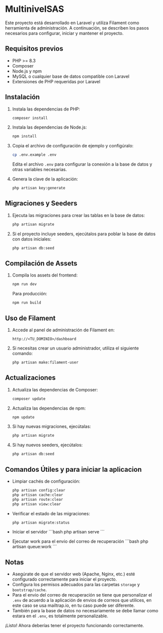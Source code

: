# MultinivelSAS

Este proyecto está desarrollado en Laravel y utiliza Filament como herramienta de administración. A continuación, se describen los pasos necesarios para configurar, iniciar y mantener el proyecto.

## Requisitos previos

- PHP >= 8.3
- Composer
- Node.js y npm
- MySQL o cualquier base de datos compatible con Laravel
- Extensiones de PHP requeridas por Laravel

## Instalación



1. Instala las dependencias de PHP:
    ```bash
    composer install
    ```

2. Instala las dependencias de Node.js:
    ```bash
    npm install
    ```

3. Copia el archivo de configuración de ejemplo y configúralo:
    ```bash
    cp .env.example .env
    ```
    Edita el archivo `.env` para configurar la conexión a la base de datos y otras variables necesarias.

4. Genera la clave de la aplicación:
    ```bash
    php artisan key:generate
    ```

## Migraciones y Seeders

1. Ejecuta las migraciones para crear las tablas en la base de datos:
    ```bash
    php artisan migrate
    ```

2. Si el proyecto incluye seeders, ejecútalos para poblar la base de datos con datos iniciales:
    ```bash
    php artisan db:seed
    ```

## Compilación de Assets

1. Compila los assets del frontend:
    ```bash
    npm run dev
    ```
    Para producción:
    ```bash
    npm run build
    ```

## Uso de Filament

1. Accede al panel de administración de Filament en:
    ```
    http://<TU_DOMINIO>/dashboard
    ```

2. Si necesitas crear un usuario administrador, utiliza el siguiente comando:
    ```bash
    php artisan make:filament-user
    ```

## Actualizaciones

1. Actualiza las dependencias de Composer:
    ```bash
    composer update
    ```

2. Actualiza las dependencias de npm:
    ```bash
    npm update
    ```

3. Si hay nuevas migraciones, ejecútalas:
    ```bash
    php artisan migrate
    ```

4. Si hay nuevos seeders, ejecútalos:
    ```bash
    php artisan db:seed
    ```

## Comandos Útiles y para iniciar la aplicacion

- Limpiar cachés de configuración:
  ```bash
  php artisan config:clear
  php artisan cache:clear
  php artisan route:clear
  php artisan view:clear
  ```

- Verificar el estado de las migraciones:
  ```bash
  php artisan migrate:status
  ```

- Iniciar el servidor
    ´´´bash
    php artisan serve
    ´´´
- Ejecutar work para el envio del correo de recuperación
    ´´´bash
        php artisan queue:work
    ´´´    
## Notas

- Asegúrate de que el servidor web (Apache, Nginx, etc.) esté configurado correctamente para iniciar el proyecto.
- Configura los permisos adecuados para las carpetas `storage` y `bootstrap/cache`.
- Para el envio del correo de recuperación se tiene que personalizar el `.env` de acuerdo a la aplicación de envios de correos
    que utilices, en este caso se usa mailtrap.io, en tu caso puede ser diferente.
- También para la base de datos no necesariamente se debe llamar como estara en el `.env`, es totalmente personalizable.

¡Listo! Ahora deberías tener el proyecto funcionando correctamente.  
